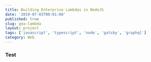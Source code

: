 ```yaml
---
title: Building Enterprise Lambdas in NodeJS
date: '2019-07-03T00:01:00'
published: true
slug: gea-lambda
layout: project
tags: ['javascript', 'typescript', 'node', 'gatsby', 'graphql']
category: Web
---
```


### Test

